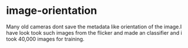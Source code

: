 # image-orientation
Many old cameras dont save the metadata like orientation of the image.I have look took such images from the flicker and made an classifier and i took 40,000 images for training.
